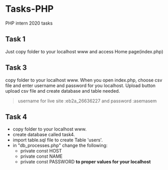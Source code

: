 # Tasks-PHP
PHP intern 2020 tasks

## Task 1
Just copy folder to your localhost www and access Home page(index.php)

## Task 3
copy folder to your localhost www.
When you open index.php, choose csv file and enter username and password for you localhost.
Upload button upload csv file and create database and table needed.
> username for live site :eb2a_26636227 and password :asemasem

## Task 4
* copy folder to your localhost www.
* create database called task4.
* import table.sql file to create Table 'users'.
* in "db_processes.php" change the following:
	* private const HOST
	* private const NAME
	* private const PASSWORD
	**to proper values for your localhost**

